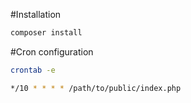 #Installation

```bash
composer install
```

#Cron configuration
```bash
crontab -e

*/10 * * * * /path/to/public/index.php
```